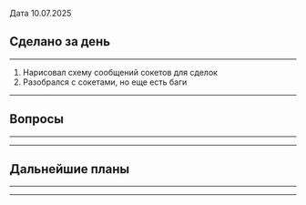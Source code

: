 
Дата 10.07.2025

## Сделано за день 
------------------------------------------------------------------------
1. Нарисовал схему сообщений сокетов для сделок
2. Разобрался с сокетами, но еще есть баги
___________________________________________________________
## Вопросы
------------------------------------------------------------------------

________________________________________________________________________
## Дальнейшие планы
------------------------------------------------------------------------

________________________________________________________________________
